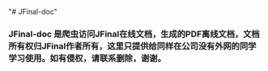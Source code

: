 "# JFinal-doc" 
### JFinal-doc 是爬虫访问JFinal在线文档，生成的PDF离线文档，文档所有权归JFinal作者所有，这里只提供给同样在公司没有外网的同学学习使用。如有侵权，请联系删除，谢谢。
